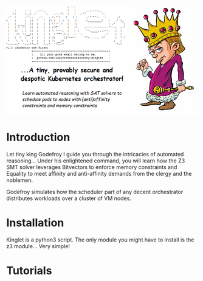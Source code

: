 ![alt text](https://github.com/labyrinthinesecurity/kinglet/blob/main/banner.png?raw=true)

# Introduction

Let tiny king Godefroy I guide you through the intricacies of automated reasoning... Under his enlightened command, you will learn how the Z3 SMT solver leverages Bitvectors to enforce memory constraints and Equality to meet affinity and anti-affinity demands from the clergy and the noblemen.

Godefroy simulates how the scheduler part of any decent orchestrator distributes workloads over a cluster of VM nodes.

# Installation

Kinglet is a python3 script. The only module you might have to install is the z3 module... Very simple!

# Tutorials

